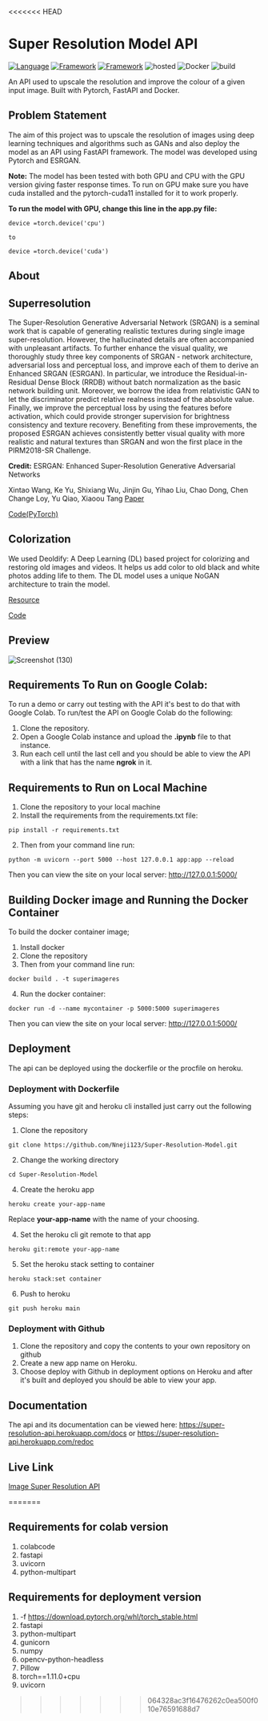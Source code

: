 <<<<<<< HEAD
# Super Resolution Model API
[![Language](https://img.shields.io/badge/Python-yellow.svg?style=flat&logo=python&logoColor=white)](https://www.python.org)
[![Framework](https://img.shields.io/badge/Pytorch-red.svg?style=flat&logo=pytorch&logoColor=white)](http://www.pytorch.org/news.html)
[![Framework](https://img.shields.io/badge/FastAPI-darkgreen.svg?style=flat&logo=fastapi&logoColor=white)](http://www.fastapi.org/news.html)
![hosted](https://img.shields.io/badge/Heroku-430098?style=flat&logo=heroku&logoColor=white)
![Docker](https://img.shields.io/badge/Docker-blue?style=flat&logo=docker&logoColor=white)
![build](https://img.shields.io/badge/build-passing-brightgreen.svg?style=flat)

An API used to upscale the resolution and improve the colour of a given input image. Built with Pytorch, FastAPI and Docker.



## Problem Statement
The aim of this project was to upscale the resolution of images using deep learning techniques and algorithms such as GANs and also deploy the model as an API using FastAPI framework. The model was developed using Pytorch and ESRGAN. 

**Note:** The model has been tested with both GPU and CPU with the GPU version giving faster response times. To run on GPU make sure you have cuda installed and the pytorch-cuda11 installed for it to work properly.

**To run the model with GPU, change this line in the app.py file:**
```
device =torch.device('cpu')

to 

device =torch.device('cuda')
```

## About
## Superresolution
The Super-Resolution Generative Adversarial Network (SRGAN) is a seminal work that is capable of generating realistic textures during single image super-resolution. However, the hallucinated details are often accompanied with unpleasant artifacts. To further enhance the visual quality, we thoroughly study three key components of SRGAN - network architecture, adversarial loss and perceptual loss, and improve each of them to derive an Enhanced SRGAN (ESRGAN). In particular, we introduce the Residual-in-Residual Dense Block (RRDB) without batch normalization as the basic network building unit. Moreover, we borrow the idea from relativistic GAN to let the discriminator predict relative realness instead of the absolute value. Finally, we improve the perceptual loss by using the features before activation, which could provide stronger supervision for brightness consistency and texture recovery. Benefiting from these improvements, the proposed ESRGAN achieves consistently better visual quality with more realistic and natural textures than SRGAN and won the first place in the PIRM2018-SR Challenge.

**Credit:** 
ESRGAN: Enhanced Super-Resolution Generative Adversarial Networks

Xintao Wang, Ke Yu, Shixiang Wu, Jinjin Gu, Yihao Liu, Chao Dong, Chen Change Loy, Yu Qiao, Xiaoou Tang
[Paper](https://arxiv.org/pdf/1609.04802) 

[Code(PyTorch)](https://github.com/xinntao/ESRGAN)

## Colorization
We used Deoldify: A Deep Learning (DL) based project for colorizing and restoring old images and videos. It helps us add color to old black and white photos adding life to them. The DL model uses a unique NoGAN architecture to train the model.


[Resource](https://www.section.io/engineering-education/image-colorization-using-ai-and-python/#the-deoldify-model)

[Code](https://github.com/jantic/DeOldify)


## Preview

![Screenshot (130)](https://user-images.githubusercontent.com/101701760/172054099-dcf043fe-c208-4f39-900a-8256392dcdc8.png)




## Requirements To Run on Google Colab:
To run a demo or carry out testing with the API it's best to do that with Google Colab. To run/test the API on Google Colab do the following:
1. Clone the repository.
2. Open a Google Colab instance and upload the **.ipynb** file to that instance.
3. Run each cell until the last cell and you should be able to view the API with a link that has the name **ngrok** in it.

## Requirements to Run on Local Machine
1. Clone the repository to your local machine
1. Install the requirements from the requirements.txt file:
```
pip install -r requirements.txt
```
2. Then from your command line run:
```
python -m uvicorn --port 5000 --host 127.0.0.1 app:app --reload 
```
Then you can view the site on your local server: http://127.0.0.1:5000/ 

## Building Docker image and Running the Docker Container 
To build the docker container image;
1. Install docker
2. Clone the repository
3. Then from your command line run:
```
docker build . -t superimageres

```
4. Run the docker container:
```
docker run -d --name mycontainer -p 5000:5000 superimageres

```

Then you can view the site on your local server: http://127.0.0.1:5000/ 

## Deployment
The api can be deployed using the dockerfile or the procfile on heroku.

### Deployment with Dockerfile
Assuming you have git and heroku cli installed just carry out the following steps:

1. Clone the repository

```
git clone https://github.com/Nneji123/Super-Resolution-Model.git
```

2. Change the working directory

```
cd Super-Resolution-Model 
```

4. Create the heroku app

``` 
heroku create your-app-name 
```

Replace **your-app-name** with the name of your choosing.

4. Set the heroku cli git remote to that app

```
heroku git:remote your-app-name
```

5. Set the heroku stack setting to container
 
```
heroku stack:set container
```

6. Push to heroku
```
git push heroku main
```

### Deployment with Github
1. Clone the repository and copy the contents to your own repository on github
2. Create a new app name on Heroku.
2. Choose deploy with Github in deployment options on Heroku and after it's built and deployed you should be able to view your app.


## Documentation
The api and its documentation can be viewed here: https://super-resolution-api.herokuapp.com/docs or https://super-resolution-api.herokuapp.com/redoc




## Live Link
[Image Super Resolution API](https://super-resolution-api.herokuapp.com/docs)

=======
## Requirements for colab version
  1. colabcode
  2. fastapi
  3. uvicorn
  4. python-multipart

## Requirements for deployment version
  1. -f https://download.pytorch.org/whl/torch_stable.html
  2. fastapi
  3. python-multipart
  4. gunicorn
  5. numpy
  6. opencv-python-headless
  7. Pillow
  8. torch==1.11.0+cpu
  9. uvicorn
>>>>>>> 064328ac3f16476262c0ea500f010e76591688d7


